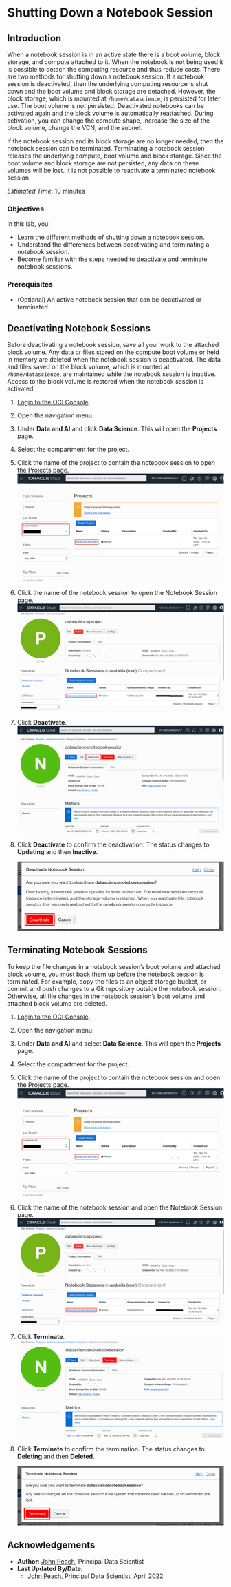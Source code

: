 # Shutting Down a Notebook Session

## Introduction

When a notebook session is in an active state there is a boot volume, block storage, and compute attached to it. When the notebook is not being used it is possible to detach the computing resource and thus reduce costs. There are two methods for shutting down a notebook session. If a notebook session is deactivated, then the underlying computing resource is shut down and the boot volume and block storage are detached. However, the block storage, which is mounted at ``/home/datascience``, is persisted for later use. The boot volume is *not* persisted. Deactivated notebooks can be activated again and the block volume is automatically reattached. During activation, you can change the compute shape, increase the size of the block volume, change the VCN, and the subnet.

If the notebook session and its block storage are no longer needed, then the notebook session can be terminated. Terminating a notebook session releases the underlying compute, boot volume and block storage. Since the boot volume and block storage are not persisted, any data on these volumes will be lost. It is not possible to reactivate a terminated notebook session.

*Estimated Time*: 10 minutes

### Objectives

In this lab, you:
* Learn the different methods of shutting down a notebook session.
* Understand the differences between deactivating and terminating a notebook session.
* Become familiar with the steps needed to deactivate and terminate notebook sessions.

### Prerequisites

* (Optional) An active notebook session that can be deactivated or terminated.

## Deactivating Notebook Sessions

Before deactivating a notebook session, save all your work to the attached block volume. Any data or files stored on the compute boot volume or held in memory are deleted when the notebook session is deactivated. The data and files saved on the block volume, which is mounted at ``/home/datascience``, are maintained while the notebook session is inactive. Access to the block volume is restored when the notebook session is activated.

1. [Login to the OCI Console](https://www.oracle.com/cloud/sign-in.html).
1. Open the navigation menu.
1. Under **Data and AI** and click **Data Science**. This will open the **Projects** page.
1. Select the compartment for the project.
1. Click the name of the project to contain the notebook session to open the Projects page.
    ![Select a project](./../common/images/select-project.png)
1. Click the name of the notebook session to open the Notebook Session page.
    ![Click notebook session](./../common/images/click-notebook-session.png)
1. Click **Deactivate**.
    ![Deactivate button](./../common/images/deactivate-notebook-session.png)

1. Click **Deactivate** to confirm the deactivation. The status changes to **Updating** and then **Inactive**.

    ![Click deactivate](./../common/images/deactivate-notebook-session-confirmation.png)

## Terminating Notebook Sessions

To keep the file changes in a notebook session’s boot volume and attached block volume, you must back them up before the notebook session is terminated. For example, copy the files to an object storage bucket, or commit and push changes to a Git repository outside the notebook session. Otherwise, all file changes in the notebook session’s boot volume and attached block volume are deleted.

1. [Login to the OCI Console](https://www.oracle.com/cloud/sign-in.html).
1. Open the navigation menu.
1. Under **Data and AI** and select **Data Science**. This will open the **Projects** page.
1. Select the compartment for the project.
1. Click the name of the project to contain the notebook session and open the Projects page.
    ![Select a project](./../common/images/select-project.png)

1. Click the name of the notebook session and open the Notebook Session page.
    ![Click on Notebook Session](./../common/images/click-notebook-session.png)

1. Click **Terminate**.
    ![Terminate button](./../common/images/terminate-notebook-session.png)

1. Click **Terminate** to confirm the termination. The status changes to **Deleting** and then **Deleted**.

    ![Click terminate](./../common/images/terminate-notebook-session-confirmation.png)

## Acknowledgements

* **Author**: [John Peach](https://www.linkedin.com/in/jpeach/), Principal Data Scientist
* **Last Updated By/Date**:
    * [John Peach](https://www.linkedin.com/in/jpeach/), Principal Data Scientist, April 2022
